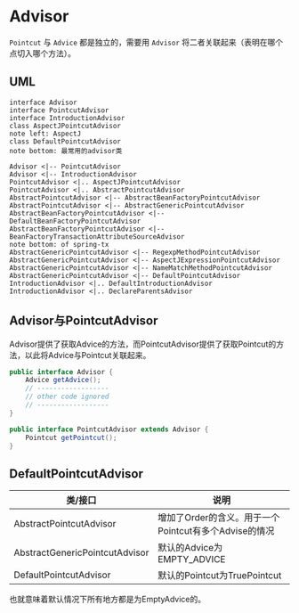 # Advisor
`Pointcut` 与 `Advice` 都是独立的，需要用 `Advisor` 将二者关联起来（表明在哪个点切入哪个方法）。

## UML
```plantuml
interface Advisor
interface PointcutAdvisor
interface IntroductionAdvisor
class AspectJPointcutAdvisor
note left: AspectJ
class DefaultPointcutAdvisor
note bottom: 最常用的advisor类

Advisor <|-- PointcutAdvisor
Advisor <|-- IntroductionAdvisor
PointcutAdvisor <|.. AspectJPointcutAdvisor
PointcutAdvisor <|.. AbstractPointcutAdvisor
AbstractPointcutAdvisor <|-- AbstractBeanFactoryPointcutAdvisor
AbstractPointcutAdvisor <|-- AbstractGenericPointcutAdvisor
AbstractBeanFactoryPointcutAdvisor <|-- DefaultBeanFactoryPointcutAdvisor
AbstractBeanFactoryPointcutAdvisor <|-- BeanFactoryTransactionAttributeSourceAdvisor
note bottom: of spring-tx
AbstractGenericPointcutAdvisor <|-- RegexpMethodPointcutAdvisor
AbstractGenericPointcutAdvisor <|-- AspectJExpressionPointcutAdvisor
AbstractGenericPointcutAdvisor <|-- NameMatchMethodPointcutAdvisor
AbstractGenericPointcutAdvisor <|-- DefaultPointcutAdvisor
IntroductionAdvisor <|.. DefaultIntroductionAdvisor
IntroductionAdvisor <|.. DeclareParentsAdvisor
```

## Advisor与PointcutAdvisor
Advisor提供了获取Advice的方法，而PointcutAdvisor提供了获取Pointcut的方法，以此将Advice与Pointcut关联起来。
```java
public interface Advisor {
    Advice getAdvice();
    // ------------------
    // other code ignored
    // ------------------
}

public interface PointcutAdvisor extends Advisor {
    Pointcut getPointcut();
}
```

## DefaultPointcutAdvisor
| 类/接口                           | 说明                                   |
|--------------------------------|--------------------------------------|
| AbstractPointcutAdvisor        | 增加了Order的含义。用于一个Pointcut有多个Advise的情况 |
| AbstractGenericPointcutAdvisor | 默认的Advice为EMPTY_ADVICE               |
| DefaultPointcutAdvisor         | 默认的Pointcut为TruePointcut             |

也就意味着默认情况下所有地方都是为EmptyAdvice的。